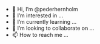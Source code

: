 - 👋 Hi, I’m @pederhernholm
- 👀 I’m interested in ...
- 🌱 I’m currently learning ...
- 💞️ I’m looking to collaborate on ...
- 📫 How to reach me ...

<!---
pederhernholm/pederhernholm is a ✨ special ✨ repository because its `README.md` (this file) appears on your GitHub profile.
You can click the Preview link to take a look at your changes.
--->
